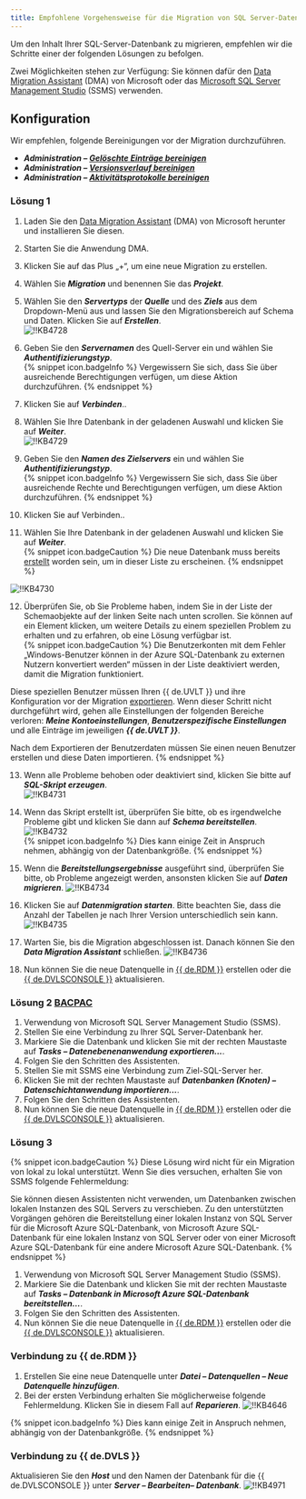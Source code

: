 ```yaml
---
title: Empfohlene Vorgehensweise für die Migration von SQL Server-Datenbanken
---
```

Um den Inhalt Ihrer SQL-Server-Datenbank zu migrieren, empfehlen wir die Schritte einer der folgenden Lösungen zu befolgen.  

Zwei Möglichkeiten stehen zur Verfügung: Sie können dafür den <a href="#dma">Data Migration Assistant</a> (DMA) von Microsoft oder das <a href="#ssms">Microsoft SQL Server Management Studio</a> (SSMS) verwenden.  

## Konfiguration
Wir empfehlen, folgende Bereinigungen vor der Migration durchzuführen.  

* ***Administration – [Gelöschte Einträge bereinigen](/rdm/windows/commands/administration/clean-up/deleted-history/)***
* ***Administration – [Versionsverlauf bereinigen](/rdm/windows/commands/administration/clean-up/entries-history/)***
* ***Administration – [Aktivitätsprotokolle bereinigen](/rdm/windows/commands/administration/clean-up/logs/)***

### Lösung 1 <a name="dma"></a>

1. Laden Sie den [Data Migration Assistant](https://learn.microsoft.com/de-de/sql/dma/dma-overview) (DMA) von Microsoft herunter und installieren Sie diesen.
1. Starten Sie die Anwendung DMA.
1. Klicken Sie auf das Plus „+“, um eine neue Migration zu erstellen.
1. Wählen Sie ***Migration*** und benennen Sie das ***Projekt***.
1. Wählen Sie den ***Servertyps*** der ***Quelle*** und des ***Ziels*** aus dem Dropdown-Menü aus und lassen Sie den Migrationsbereich auf Schema und Daten. Klicken Sie auf ***Erstellen***.  
![!!KB4728](https://webdevolutions.azureedge.net/docs/de/kb/KB4728.png)  

6. Geben Sie den ***Servernamen*** des Quell-Server ein und wählen Sie ***Authentifizierungstyp***.  
{% snippet icon.badgeInfo %}
Vergewissern Sie sich, dass Sie über ausreichende Berechtigungen verfügen, um diese Aktion durchzuführen.
{% endsnippet %}  

7. Klicken Sie auf ***Verbinden***..
1. Wählen Sie Ihre Datenbank in der geladenen Auswahl und klicken Sie auf ***Weiter***.  
![!!KB4729](https://webdevolutions.azureedge.net/docs/de/kb/KB4729.png)
1. Geben Sie den ***Namen des Zielservers*** ein und wählen Sie ***Authentifizierungstyp***.  
{% snippet icon.badgeInfo %}
Vergewissern Sie sich, dass Sie über ausreichende Rechte und Berechtigungen verfügen, um diese Aktion durchzuführen.
{% endsnippet %}  

10. Klicken Sie auf Verbinden..
1. Wählen Sie Ihre Datenbank in der geladenen Auswahl und klicken Sie auf ***Weiter***.  
{% snippet icon.badgeCaution %}
Die neue Datenbank muss bereits [erstellt](https://learn.microsoft.com/de-de/azure/azure-sql/database/single-database-create-quickstart) worden sein, um in dieser Liste zu erscheinen. 
{% endsnippet %}  

![!!KB4730](https://webdevolutions.azureedge.net/docs/de/kb/KB4730.png)

12. Überprüfen Sie, ob Sie Probleme haben, indem Sie in der Liste der Schemaobjekte auf der linken Seite nach unten scrollen. Sie können auf ein Element klicken, um weitere Details zu einem speziellen Problem zu erhalten und zu erfahren, ob eine Lösung verfügbar ist.  
{% snippet icon.badgeCaution %}
Die Benutzerkonten mit dem Fehler „Windows-Benutzer können in der Azure SQL-Datenbank zu externen Nutzern konvertiert werden“ müssen in der Liste deaktiviert werden, damit die Migration funktioniert.  

Diese speziellen Benutzer müssen Ihren {{ de.UVLT }} und ihre Konfiguration vor der Migration [exportieren](/kb/remote-desktop-manager/how-to-articles/export-import-entries/). Wenn dieser Schritt nicht durchgeführt wird, gehen alle Einstellungen der folgenden Bereiche verloren: ***Meine Kontoeinstellungen***, ***Benutzerspezifische Einstellungen*** und alle Einträge im jeweiligen ***{{ de.UVLT }}***.  

Nach dem Exportieren der Benutzerdaten müssen Sie einen neuen Benutzer erstellen und diese Daten importieren.
{% endsnippet %}  

13. Wenn alle Probleme behoben oder deaktiviert sind, klicken Sie bitte auf ***SQL-Skript erzeugen***.  
![!!KB4731](https://webdevolutions.azureedge.net/docs/de/kb/KB4731.png)  
1. Wenn das Skript erstellt ist, überprüfen Sie bitte, ob es irgendwelche Probleme gibt und klicken Sie dann auf ***Schema bereitstellen***.  
![!!KB4732](https://webdevolutions.azureedge.net/docs/de/kb/KB4732.png)    
{% snippet icon.badgeInfo %}
Dies kann einige Zeit in Anspruch nehmen, abhängig von der Datenbankgröße. 
{% endsnippet %}  

15. Wenn die ***Bereitstellungsergebnisse*** ausgeführt sind, überprüfen Sie bitte, ob Probleme angezeigt werden, ansonsten klicken Sie auf ***Daten migrieren***.
![!!KB4734](https://webdevolutions.azureedge.net/docs/de/kb/KB4734.png)
1. Klicken Sie auf ***Datenmigration starten***. Bitte beachten Sie, dass die Anzahl der Tabellen je nach Ihrer Version unterschiedlich sein kann.  
![!!KB4735](https://webdevolutions.azureedge.net/docs/de/kb/KB4735.png)
1. Warten Sie, bis die Migration abgeschlossen ist. Danach können Sie den ***Data Migration Assistant*** schließen.
![!!KB4736](https://webdevolutions.azureedge.net/docs/de/kb/KB4736.png)
1. Nun können Sie die neue Datenquelle in  <a href="#rdm">{{ de.RDM }}</a> erstellen oder die <a href="#dvls">{{ de.DVLSCONSOLE }}</a> aktualisieren.

### Lösung 2 [BACPAC](https://learn.microsoft.com/de-de/sql/relational-databases/data-tier-applications/data-tier-applications?view=sql-server-ver15#bacpac) <a name="ssms"></a>

1. Verwendung von Microsoft SQL Server Management Studio (SSMS).
1. Stellen Sie eine Verbindung zu Ihrer SQL Server-Datenbank her.
1. Markiere Sie die Datenbank und klicken Sie mit der rechten Maustaste auf ***Tasks – Datenebenenanwendung exportieren...***.
1. Folgen Sie den Schritten des Assistenten.
1. Stellen Sie mit SSMS eine Verbindung zum Ziel-SQL-Server her.
1. Klicken Sie mit der rechten Maustaste auf ***Datenbanken (Knoten) – Datenschichtanwendung importieren…***.
1. Folgen Sie den Schritten des Assistenten.
1. Nun können Sie die neue Datenquelle in  <a href="#rdm">{{ de.RDM }}</a> erstellen oder die <a href="#dvls">{{ de.DVLSCONSOLE }}</a> aktualisieren.

### Lösung 3  

{% snippet icon.badgeCaution %}
Diese Lösung wird nicht für ein Migration von lokal zu lokal unterstützt. Wenn Sie dies versuchen, erhalten Sie von SSMS folgende Fehlermeldung:  

Sie können diesen Assistenten nicht verwenden, um Datenbanken zwischen lokalen Instanzen des SQL Servers zu verschieben. Zu den unterstützten Vorgängen gehören die Bereitstellung einer lokalen Instanz von SQL Server für die Microsoft Azure SQL-Datenbank, von Microsoft Azure SQL-Datenbank für eine lokalen Instanz von SQL Server oder von einer Microsoft Azure SQL-Datenbank für eine andere Microsoft Azure SQL-Datenbank.
{% endsnippet %}  

1. Verwendung von Microsoft SQL Server Management Studio (SSMS).
1. Markiere Sie die Datenbank und klicken Sie mit der rechten Maustaste auf ***Tasks – Datenbank in Microsoft Azure SQL-Datenbank bereitstellen…***.
1. Folgen Sie den Schritten des Assistenten.
1. Nun können Sie die neue Datenquelle in  <a href="#rdm">{{ de.RDM }}</a> erstellen oder die <a href="#dvls">{{ de.DVLSCONSOLE }}</a> aktualisieren. 

### Verbindung zu {{ de.RDM }} <a name="rdm"></a>

1. Erstellen Sie eine neue Datenquelle unter ***Datei – Datenquellen – Neue Datenquelle hinzufügen***.
1. Bei der ersten Verbindung erhalten Sie möglicherweise folgende Fehlermeldung. Klicken Sie in diesem Fall auf ***Reparieren***.
![!!KB4646](https://webdevolutions.azureedge.net/docs/de/kb/KB4646.png)  

{% snippet icon.badgeInfo %}
Dies kann einige Zeit in Anspruch nehmen, abhängig von der Datenbankgröße. 
{% endsnippet %}  

### Verbindung zu  {{ de.DVLS }} <a name="dvls"></a>

Aktualisieren Sie den ***Host*** und den Namen der Datenbank für die {{ de.DVLSCONSOLE }} unter ***Server – Bearbeiten– Datenbank***.
![!!KB4971](https://webdevolutions.azureedge.net/docs/de/kb/KB4971.png)
